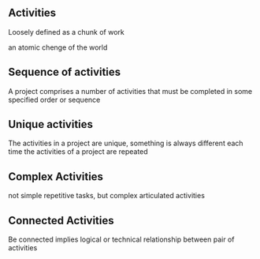 ## Activities 
Loosely defined as a chunk of work 

an atomic chenge of the world 
## Sequence of activities 
A project comprises a number of activities that must be completed in some specified order or sequence
## Unique activities
The activities in a project are unique, something is always different each time the activities of a project are repeated 
## Complex Activities 
not simple repetitive tasks, but complex articulated activities 
## Connected Activities 
Be connected implies logical or technical relationship between pair of activities 
